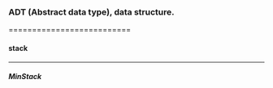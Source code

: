 ### ADT (Abstract data type), data structure.
==========================

#### stack
--------------------------

##### MinStack

